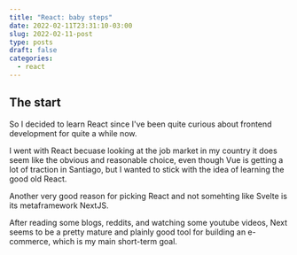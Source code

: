 ```yaml
---
title: "React: baby steps"
date: 2022-02-11T23:31:10-03:00
slug: 2022-02-11-post
type: posts
draft: false
categories:
  - react
---
```



## The start

So I decided to learn React since I've been quite curious about frontend development for quite a while now. 

I went with React becuase looking at the job market in my country it does seem like the obvious and reasonable choice, even though Vue is getting a lot of traction in Santiago, but I wanted to stick with the idea of learning the good old React.

Another very good reason for picking React and not somehting like Svelte is its metaframework NextJS.

After reading some blogs, reddits, and watching some youtube videos, Next seems to be a pretty mature and plainly good tool for building an e-commerce, which is my main short-term goal.